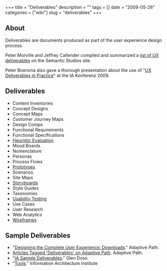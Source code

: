 +++
title = "Deliverables"
description = ""
tags = []
date = "2009-05-26"
categories = ["wiki"]
slug = "deliverables"
+++




<h2 id="toc0">About</h2>
<p>Deliverables are documents produced as part of the user experience design process.</p>

<p>Peter Morville and Jeffrey Callender compiled and summarized a <a href="http://semanticstudios.com/publications/semantics/000228.php">list of UX deliverables</a> on the Semantic Studios site.</p>

<p>Peter Boersma also gave a thorough presentation about the use of &quot;<a href="http://www.slideshare.net/pboersma/ux-deliverables-in-practice-1466984">UX Deliverables in Practice</a>&quot; at the IA Konferenz 2009.</p>


<h2 id="toc1">Deliverables</h2>
<ul>
    <li> Content Inventories</li>
    <li> Concept Designs</li>
    <li> Concept Maps</li>
    <li> Customer Journey Maps</li>
    <li> Design Comps</li>
    <li> Functional Requirements</li>
    <li> Functional Specifications</li>
    <li> <a class="" href="/design/heuristic-evaluation/">Heuristic Evaluation</a></li>
    <li> Mood Boards</li>
    <li> Nomenclature</li>
    <li> Personas</li>
    <li> Process Flows</li>
    <li> <a class="" href="/design/prototypes/">Prototypes</a></li>
    <li> Scenarios</li>
    <li> Site Maps</li>
    <li> <a class="" href="/design/storyboards/">Storyboards</a></li>
    <li> Style Guides</li>
    <li> Taxonomies</li>
    <li> <a href="/design/usability-testing/">Usability Testing</a></li>
    <li> Use Cases</li>
    <li> User Research</li>
    <li> Web Analytics</li>
    <li> <a class="" href="/design/wireframes/">Wireframes</a></li>
</ul>


<h2 id="toc2">Sample Deliverables</h2>
<ul>
    <li> &quot;<a href="http://www.adaptivepath.com/events/training/complete/files.php">Designing the Complete User Experience: Downloads</a>.&quot; Adaptive Path.</li>
    <li> <a href="http://www.adaptivepath.com/blog/category/deliverables/">Articles Tagged 'Deliverables' on Adaptive Path</a>. Adaptive Path.</li>
    <li> &quot;<a href="http://www.gdoss.com/web_info/information_architecture_deliverables.php">IA Sample Deliverables</a>.&quot; Glen Doss.</li>
    <li> &quot;<a href="http://iainstitute.org/tools/">Tools</a>.&quot; Information Architecture Institute</li>
</ul>

